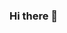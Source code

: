 ### Hi there 👋

<!--
**capi1206/capi1206** is a ✨ _special_ ✨ repository because its `README.md` (this file) appears on your GitHub profile.

Here are some ideas to get you started:

- 🔭 I’m currently trying to get a hold on FreeSurfer and its usage, and different ML techniques
- 🌱 I’m curious about all the different techniques in programming, algorithms and use cases of latest technologies
- 👯 I’m looking to collaborate on ...
- 🤔 I’m looking for help with ...
- 💬 Ask me about mathematics
- 📫 How to reach me: carlospinill@gmail.com
- 😄 Pronouns: he
- ⚡ Fun fact: ...
-->
